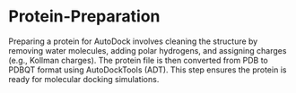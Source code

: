 # Protein-Preparation
Preparing a protein for AutoDock involves cleaning the structure by removing water molecules, adding polar hydrogens, and assigning charges (e.g., Kollman charges). The protein file is then converted from PDB to PDBQT format using AutoDockTools (ADT). This step ensures the protein is ready for molecular docking simulations.
